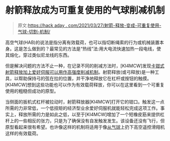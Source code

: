 # 射箭释放成为可重复使用的气球削减机制

> 原文:[https://hack aday . com/2021/03/27/射箭-释放-变成-可重复使用-气球-切割-机制/](https://hackaday.com/2021/03/27/archery-release-becomes-reusable-balloon-cutdown-mechanism/)

高空气球(HAB)的说法是指分离有效载荷，也可以指切断绳索的行为或机械装置本身。这是怎么做到的？最常见的方法是“热线”法:用大电流快速加热一段电线，使其熔化，穿过类似尼龙线的东西。

但是解决问题的方法不止一种，在记录不同的削减方法时，[KI4MCW]发现[卡钳式射箭释放加上爱好伺服可以用作高强度削减机制](https://sites.google.com/site/ki4mcw/Home/cutdown-mechanisms)。射箭释放(或弓释放)是一种工具，以帮助保持弓的弦在拉的位置，并干净地释放它在杠杆或按钮的触摸。[KI4MCW]想到这些功能也可以作为有效载荷释放，你可以在这里看到一个可重复使用的粗糙但成功的原型。

当侧面的扳机式杠杆被拉动时，射箭释放器[KI4MCW]打开它的钳口。触发这一点所需的力非常低，一个低扭矩的经济型业余爱好伺服机就能轻松完成这项工作。事实上，释放所需的力是如此之低，以至于[KI4MCW]增加了一个短橡皮筋来提供杠杆上的一些相反的张力，只是为了确保没有自发触发发生。该设备还没有飞行，但原型看起来很有希望。也许像这样的机制将适用于像[从气球](https://hackaday.com/2014/05/22/high-altitude-glider-will-be-dropped-from-a-balloon/)上扔下高空遥控滑翔机这样的有效载荷。